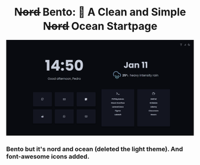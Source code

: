     
<div align="center">
<h1>N̶o̶r̶d̶ Bento: 🍱 A Clean and Simple N̶o̶r̶d̶ Ocean Startpage</h1>
</div>

<p align="center">
  <img src="https://github.com/pedro-cabreu/Bento/blob/master/assets/newpreview.png">
</p>

<h3>Bento but it's nord and ocean (deleted the light theme).
And font-awesome icons added.</h3>

